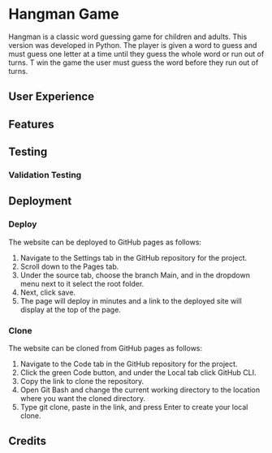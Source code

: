 # Hangman Game
Hangman is a classic word guessing game for children and adults. 
This version was developed in Python. The player is given a word to guess and must guess one letter at a time until they guess the whole word or run out of turns. T win the game the user must guess the word before they run out of turns. 

## User Experience

## Features

## Testing

### Validation Testing

## Deployment

### Deploy
The website can be deployed to GitHub pages as follows:

1. Navigate to the Settings tab in the GitHub repository for the project.
2. Scroll down to the Pages tab.
3. Under the source tab, choose the branch Main, and in the dropdown menu next to it select the root folder.
4. Next, click save.
5. The page will deploy in minutes and a link to the deployed site will display at the top of the page.

### Clone
The website can be cloned from GitHub pages as follows:

1. Navigate to the Code tab in the GitHub repository for the project.
2. Click the green Code button, and under the Local tab click GitHub CLI.
3. Copy the link to clone the repository.
4. Open Git Bash and change the current working directory to the location where you want the cloned directory.
5. Type git clone, paste in the link, and press Enter to create your local clone.

## Credits
